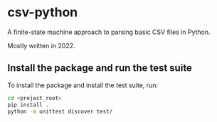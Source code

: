 # csv-python

A finite-state machine approach to parsing basic CSV files in Python.

Mostly written in 2022. 

## Install the package and run the test suite

To install the package and install the test suite, run:

```bash
cd <project_root>
pip install .
python -m unittest discover test/
```
